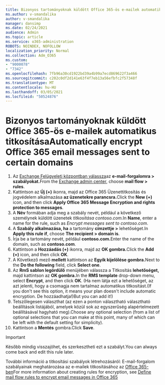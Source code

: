 ```yaml
---
title: Bizonyos tartományoknak küldött Office 365-ös e-mailek automatikus titkosítása
ms.author: v-smandalika
author: v-smandalika
manager: dansimp
ms.date: 02/24/2021
audience: Admin
ms.topic: article
ms.service: o365-administration
ROBOTS: NOINDEX, NOFOLLOW
localization_priority: Normal
ms.collection: Adm_O365
ms.custom:
- "9000078"
- "7342"
ms.openlocfilehash: 7fb96a30cd1922bd39a4b99a7ecd869622f3a466
ms.sourcegitcommit: c202c0df2d141e63f4f7eb13a56efbfc2f57348f
ms.translationtype: MT
ms.contentlocale: hu-HU
ms.lasthandoff: 03/05/2021
ms.locfileid: "50524876"
---
```

# <a name="automatically-encrypt-office-365-email-messages-sent-to-certain-domains"></a><span data-ttu-id="a5649-102">Bizonyos tartományoknak küldött Office 365-ös e-mailek automatikus titkosítása</span><span class="sxs-lookup"><span data-stu-id="a5649-102">Automatically encrypt Office 365 email messages sent to certain domains</span></span>

1. <span data-ttu-id="a5649-103">Az [Exchange Felügyeleti központban válassza](https://outlook.office365.com/ecp/)az **e-mail-forgalomra > szabályokat.**</span><span class="sxs-lookup"><span data-stu-id="a5649-103">From the [Exchange admin center](https://outlook.office365.com/ecp/), choose **mail flow > rules**.</span></span> 
2. <span data-ttu-id="a5649-104">Kattintson az **Új (+)** ikonra, majd az Office 365 Üzenettitkosítás és jogvédelem alkalmazása **az üzenetekre parancsra.**</span><span class="sxs-lookup"><span data-stu-id="a5649-104">Click the **New (+)** icon, and then click **Apply Office 365 Message Encryption and rights protection to messages**.</span></span>
3. <span data-ttu-id="a5649-105">A **Név** formában adja meg a szabály nevét, például a következő személynek küldött üzenetek *titkosítása contoso.com.*</span><span class="sxs-lookup"><span data-stu-id="a5649-105">In **Name**, enter a name for the rule, such as *Encrypt messages sent to contoso.com*.</span></span>
4. <span data-ttu-id="a5649-106">A **Szabály alkalmazása, ha** a tartomány **címzettje >** lehetőséget.</span><span class="sxs-lookup"><span data-stu-id="a5649-106">In **Apply this rule if**, choose **The recipient > domain is**.</span></span> 
5. <span data-ttu-id="a5649-107">Írja be a tartomány nevét, például **contoso.com.**</span><span class="sxs-lookup"><span data-stu-id="a5649-107">Enter the name of the domain, such as **contoso.com**.</span></span>
6. <span data-ttu-id="a5649-108">Kattintson a **Hozzáadás (+)** ikonra, majd az **OK gombra.**</span><span class="sxs-lookup"><span data-stu-id="a5649-108">Click the **Add (+)** icon, and then click **OK**.</span></span>
7. <span data-ttu-id="a5649-109">A Következő mező **mellett** kattintson az **Egyik kijelölése gombra.**</span><span class="sxs-lookup"><span data-stu-id="a5649-109">Next to the **Do the following** field, click **Select one**.</span></span> 
8. <span data-ttu-id="a5649-110">Az **RmS sablon legördülő** menüjében válassza a Titkosítás **lehetőséget,** majd kattintson az **OK gombra.**</span><span class="sxs-lookup"><span data-stu-id="a5649-110">In the **RMS template** drop-down menu, select **Encrypt**, and then click **OK**.</span></span> <span data-ttu-id="a5649-111">(Ha nem látja ezt a lehetőséget, az azt jelenti, hogy a csomagja nem tartalmaz automatikus titkosítást.</span><span class="sxs-lookup"><span data-stu-id="a5649-111">(If you don't see this option, it means your plan doesn't include automatic encryption.</span></span> <span data-ttu-id="a5649-112">De hozzáadhatja!)</span><span class="sxs-lookup"><span data-stu-id="a5649-112">But you can add it!)</span></span>
9. <span data-ttu-id="a5649-113">Tetszőlegesen választhat (az ezen a ponton választható választható beállítások listájából, amelyek közül sok az egyszerűség alapértelmezett beállításával hagyható meg).</span><span class="sxs-lookup"><span data-stu-id="a5649-113">Choose any optional selection (from a list of optional selections that you can make at this point, many of which can be left with the default setting for simplicity).</span></span>
10. <span data-ttu-id="a5649-114">Kattintson a **Mentés** gombra.</span><span class="sxs-lookup"><span data-stu-id="a5649-114">Click **Save**.</span></span>

> [!IMPORTANT]
> <span data-ttu-id="a5649-115">Később mindig visszajöhet, és szerkesztheti ezt a szabályt.</span><span class="sxs-lookup"><span data-stu-id="a5649-115">You can always come back and edit this rule later.</span></span>

<span data-ttu-id="a5649-116">További információ a titkosítási szabályok létrehozásáról: E-mail-forgalom szabályainak meghatározása az e-mailek titkosításához az [Office 365-ben](https://docs.microsoft.com/microsoft-365/compliance/define-mail-flow-rules-to-encrypt-email)</span><span class="sxs-lookup"><span data-stu-id="a5649-116">For more information about creating rules for encryption, see [Define mail flow rules to encrypt email messages in Office 365](https://docs.microsoft.com/microsoft-365/compliance/define-mail-flow-rules-to-encrypt-email)</span></span>